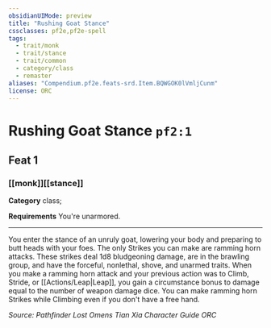 ```yaml
---
obsidianUIMode: preview
title: "Rushing Goat Stance"
cssclasses: pf2e,pf2e-spell
tags:
  - trait/monk
  - trait/stance
  - trait/common
  - category/class
  - remaster
aliases: "Compendium.pf2e.feats-srd.Item.BQWGOK0lVmljCunm"
license: ORC
---
```

# Rushing Goat Stance `pf2:1`
## Feat 1
### [[monk]][[stance]]

**Category** class; 




**Requirements** You're unarmored.

* * *

You enter the stance of an unruly goat, lowering your body and preparing to butt heads with your foes. The only Strikes you can make are ramming horn attacks. These strikes deal 1d8 bludgeoning damage, are in the brawling group, and have the forceful, nonlethal, shove, and unarmed traits. When you make a ramming horn attack and your previous action was to Climb, Stride, or [[Actions/Leap|Leap]], you gain a circumstance bonus to damage equal to the number of weapon damage dice. You can make ramming horn Strikes while Climbing even if you don't have a free hand.

*Source: Pathfinder Lost Omens Tian Xia Character Guide*
*ORC*
